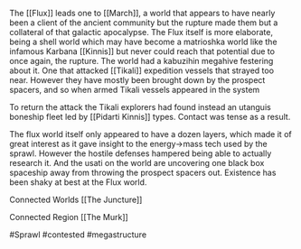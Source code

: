 
The [[Flux]] leads one to [[March]], a world that appears to have nearly been a client of the ancient community but the rupture made them but a collateral of that galactic apocalypse. The Flux itself is more elaborate, being a shell world which may have become a matrioshka world like the infamous Karbana [[Kinnis]] but never could reach that potential due to once again, the rupture. The world had a kabuzihin megahive festering about it.  One that attacked [[Tikali]] expedition vessels that strayed too near. However they have mostly been brought down by the prospect spacers, and so when armed Tikali vessels appeared in the system

To return the attack the Tikali explorers had found instead an utanguis boneship fleet led by [[Pidarti Kinnis]] types. Contact was tense as a result.

The flux world itself only appeared to have a dozen layers, which made it of great interest as it gave insight to the energy->mass tech used by the sprawl. However the hostile defenses hampered being able to actually research it. And the usati on the world are uncovering one black box spaceship away from throwing the prospect spacers out. Existence has been shaky at best at the Flux world.

Connected Worlds
[[The Juncture]]

Connected Region
[[The Murk]]

#Sprawl 
#contested 
#megastructure 